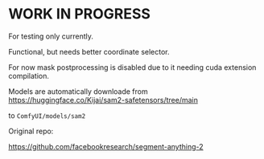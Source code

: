 # WORK IN PROGRESS

For testing only currently.

Functional, but needs better coordinate selector. 

For now mask postprocessing is disabled due to it needing cuda extension compilation.

Models are automatically downloade from https://huggingface.co/Kijai/sam2-safetensors/tree/main

to `ComfyUI/models/sam2`



Original repo:

https://github.com/facebookresearch/segment-anything-2